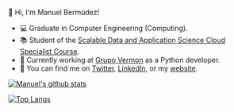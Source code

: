 :wave: Hi, I'm Manuel Bermúdez!

- :computer: Graduate in Computer Engineering (Computing).
- :books: Student of the [Scalable Data and Application Science Cloud Specialist Course](http://www.cidaen.es).
- :seedling: Currently working at [Grupo Vermon](https://grupovermon.com) as a Python developer.
- :email: You can find me on [Twitter](https://twitter.com/manubermu/), [LinkedIn](https://linkedin.com/manuelbermudezmartinez), or my [website](https://manubermu.com/).

[![Manuel's github stats](https://github-readme-stats.vercel.app/api?username=manubermu&show_icons=true&theme=vision-friendly-dark&hide_border=true&custom_title=My%20GitHub%20Stats)](https://github.com/anuraghazra/github-readme-stats)

[![Top Langs](https://github-readme-stats.vercel.app/api/top-langs/?username=manubermu&layout=compact&theme=vision-friendly-dark&hide_border=true)](https://github.com/anuraghazra/github-readme-stats)
